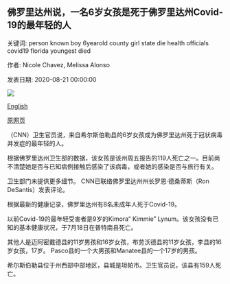 ## 佛罗里达州说，一名6岁女孩是死于佛罗里达州Covid-19的最年轻的人

关键词: person known boy 6yearold county girl state die health officials covid19 florida youngest died

作者: Nicole Chavez, Melissa Alonso

发表日期: 2020-08-21 00:00:00

![](https://cdn.cnn.com/cnnnext/dam/assets/200821154032-01-tampa-coronavirus-gloves-0625-super-tease.jpg)

[English](A%206-year-old%20girl%20is%20the%20youngest%20person%20to%20die%20of%20Covid-19%20in%20Florida%2C%20state%20says.md)

[原网页](https://edition.cnn.com/2020/08/21/health/florida-coronavirus-6-year-old-death/index.html)

（CNN）卫生官员说，来自希尔斯伯勒县的6岁女孩成为佛罗里达州死于冠状病毒并发症的最年轻的人。

根据佛罗里达州卫生部的数据，该女孩是该州周五报告的119人死亡之一。目前尚不清楚她是否与已知病例接触后感染了该病毒，或者她的感染是否与旅行有关。

卫生部门未提供更多细节。 CNN已联络佛罗里达州州长罗恩·德桑蒂斯（Ron DeSantis）发表评论。

根据最新的健康记录，佛罗里达州有8名未成年人死于Covid-19。

以前Covid-19的最年轻受害者是9岁的Kimora“ Kimmie” Lynum。该女孩没有已知的基本健康状况，于7月18日在普特南县死亡。

其他人是迈阿密戴德县的11岁男孩和16岁女孩，布劳沃德县的11岁女孩，李县的16岁女孩，17岁。 Pasco县的一个大男孩和Manatee县的一个17岁的男孩。

希尔斯伯勒县位于州西部中部地区，县城是坦帕市。卫生官员说，该县有159人死亡。